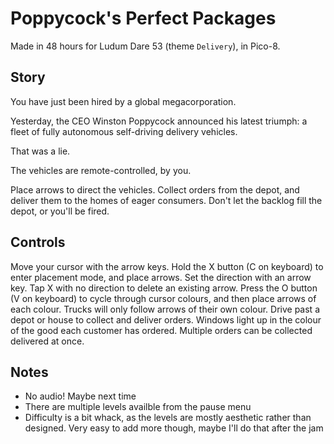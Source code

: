 # Poppycock's Perfect Packages

Made in 48 hours for Ludum Dare 53 (theme `Delivery`), in Pico-8.

## Story

You have just been hired by a global megacorporation.

Yesterday, the CEO Winston Poppycock announced his latest triumph: a fleet of fully autonomous self-driving delivery vehicles.

That was a lie.

The vehicles are remote-controlled, by you.

Place arrows to direct the vehicles. Collect orders from the depot, and deliver them to the homes of eager consumers. Don't let the backlog fill the depot, or you'll be fired.

## Controls

Move your cursor with the arrow keys.
Hold the X button (C on keyboard) to enter placement mode, and place arrows. Set the direction with an arrow key. Tap X with no direction to delete an existing arrow.
Press the O button (V on keyboard) to cycle through cursor colours, and then place arrows of each colour.
Trucks will only follow arrows of their own colour.
Drive past a depot or house to collect and deliver orders.
Windows light up in the colour of the good each customer has ordered.
Multiple orders can be collected delivered at once.

## Notes
- No audio! Maybe next time
- There are multiple levels availble from the pause menu
- Difficulty is a bit whack, as the levels are mostly aesthetic rather than designed. Very easy to add more though, maybe I'll do that after the jam